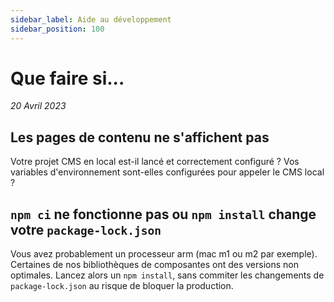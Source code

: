 ```yaml
---
sidebar_label: Aide au développement
sidebar_position: 100
---
```


# Que faire si...
_20 Avril 2023_


## Les pages de contenu ne s'affichent pas
Votre projet CMS en local est-il lancé et correctement configuré ?
Vos variables d'environnement sont-elles configurées pour appeler le CMS local ?

## `npm ci` ne fonctionne pas ou `npm install` change votre `package-lock.json`
Vous avez probablement un processeur arm (mac m1 ou m2 par exemple).
Certaines de nos bibliothèques de composantes ont des versions non optimales.
Lancez alors un `npm install`, sans commiter les changements de `package-lock.json` au risque de bloquer la production.
